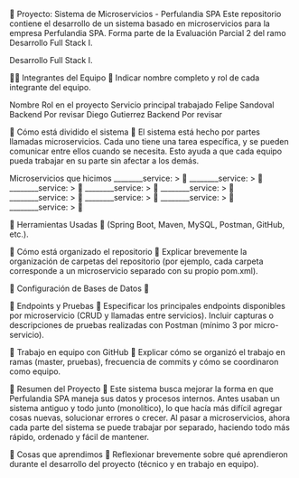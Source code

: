 📘 Proyecto: Sistema de Microservicios - Perfulandia SPA
Este repositorio contiene el desarrollo de un sistema basado en microservicios para la empresa Perfulandia SPA. Forma parte de la Evaluación Parcial 2 del ramo Desarrollo Full Stack I.

Desarrollo Full Stack I.

🧑‍💻 Integrantes del Equipo
📝 Indicar nombre completo y rol de cada integrante del equipo.

Nombre	Rol en el proyecto	Servicio principal trabajado
Felipe Sandoval	Backend	Por revisar
Diego Gutierrez	Backend	Por revisar

🧱 Cómo está dividido el sistema
📝 El sistema está hecho por partes llamadas microservicios. Cada uno tiene una tarea específica, y se pueden comunicar entre ellos cuando se necesita. Esto ayuda a que cada equipo pueda trabajar en su parte sin afectar a los demás.

Microservicios que hicimos
________service: > 📝
________service: > 📝
________service: > 📝
________service: > 📝
________service: > 📝
________service: > 📝
________service: > 📝
________service: > 📝
________service: > 📝

🔩 Herramientas Usadas
📝 (Spring Boot, Maven, MySQL, Postman, GitHub, etc.).

📁 Cómo está organizado el repositorio
📝 Explicar brevemente la organización de carpetas del repositorio (por ejemplo, cada carpeta corresponde a un microservicio separado con su propio pom.xml).

🛜 Configuración de Bases de Datos
📝

🚦 Endpoints y Pruebas
📝 Especificar los principales endpoints disponibles por microservicio (CRUD y llamadas entre servicios).
Incluir capturas o descripciones de pruebas realizadas con Postman (mínimo 3 por micro-servicio).

🤝 Trabajo en equipo con GitHub
📝 Explicar cómo se organizó el trabajo en ramas (master, pruebas), frecuencia de commits y cómo se coordinaron como equipo.

📄 Resumen del Proyecto
📝 Este sistema busca mejorar la forma en que Perfulandia SPA maneja sus datos y procesos internos. Antes usaban un sistema antiguo y todo junto (monolítico), lo que hacía más difícil agregar cosas nuevas, solucionar errores o crecer. Al pasar a microservicios, ahora cada parte del sistema se puede trabajar por separado, haciendo todo más rápido, ordenado y fácil de mantener.

🧠 Cosas que aprendimos
📝 Reflexionar brevemente sobre qué aprendieron durante el desarrollo del proyecto (técnico y en trabajo en equipo).

